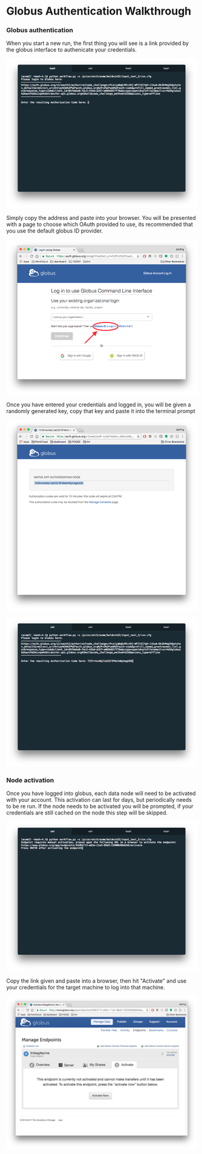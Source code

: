 # Globus Authentication Walkthrough


### Globus authentication

When you start a new run, the first thing you will see is a link provided by the globus interface to authenicate your credentials.

![globus prompt](Globus_login_example.png)

Simply copy the address and paste into your browser. You will be presented with a page to choose which OAuth provided to use, its recommended that you use the default globus ID provider.

![globus id login](Globus_login_web_example.png)

Once you have entered your credentials and logged in, you will be given a randomly generated key, copy that key and paste it into the terminal prompt

![globus token](Globus_login_token_example.png)

![globus token in the terminal](Globus_login_token_complete.png)

### Node activation

Once you have logged into globus, each data node will need to be activated with your account. This activation can last for days, but periodically needs to be re run. If the node needs to be activated you will be prompted, if your credentials are still cached on the node this step will be skipped.

![Globus node activation prompt](Globus_activate_endpoint_example.png)

Copy the link given and paste into a browser, then hit "Activate" and use your credentials for the target machine to log into that machine.

![Globus node activation webpage](Globus_activate_endpoint_web.png)
